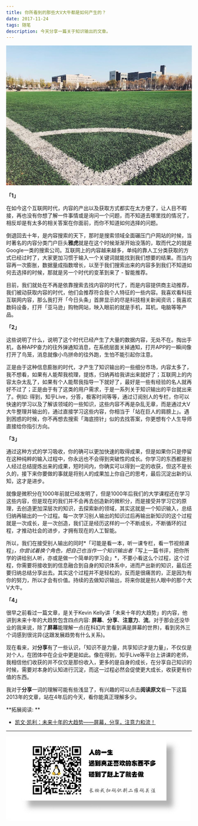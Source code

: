 ```yaml
---
title: 你所看到的那些大V大牛都是如何产生的？
date: 2017-11-24
tags: 随笔
description: 今天分享一篇关于知识输出的文章。
---
```


![](/image/IMG_0130.JPG)

**「1」**

在如今这个互联网时代，内容的产出以及获取方式都实在太方便了，让人目不暇接，再也没有你想了解一件事情或是询问一个问题，而不知道去哪里找的情况了，相反却是有太多的相关答案在你面前，而你不知道如何选择的问题。

倒退回去十年，是内容搜索的天下，那时是搜索领域全面碾压门户网站的时候，当时著名的内容分类门户巨头**雅虎**就是在这个时候渐渐开始没落的，取而代之的就是Google一类的搜索公司。互联网上的内容越来越多，单纯的靠人工分类获取的方式已经过时了，大家更加习惯于输入一个关键词就能找到我们想要的结果。而当内容再一次膨胀，数据量成指数增长，以至于我们搜索出来的内容多到我们不知道如何去选择的时候，那就是另一个时代的变革到来了 - 智能推荐。

目前，我们就处在不再是依靠搜索去找内容的时代了，而是内容提供商主动推荐，我们被动获取内容的时代，他们会推荐符合我个人特征的一些内容。我喜欢看科技互联网内容，那么我打开「今日头条」首屏显示的尽是科技相关新闻资讯；我喜欢数码设备，打开「亚马逊」购物网站，映入眼前的就是手机，耳机，电脑等等产品。

**「2」**

这些说明了什么，说明了这个时代已经产生了大量的数据内容，无处不在。掏出手机，各种APP奋力的往外弹通知消息，在系统层面关掉通知，打开APP的一瞬间像打开了鸟笼，消息就像小鸟拼命的往外跑，生怕不能引起你注意。

正是由于这种信息膨胀的时代，才产生了知识输出的一些细分市场，内容太多了，我不想看，如果有人能帮我梳理，提炼，归纳再给我讲出来就好了；互联网上的内容太杂太乱了，如果有个人能帮我指导一下就好了，最好是一些有经验的名人就再好不过了；正是由于有了这类的用户需求，于是一系列关于知识输出的平台就出来了。例如: 得到，知乎Live，分答，极客时间等等，通过订阅别人的专栏，你可以快速的学习以及了解该领域的一些知识，这些内容不再是杂乱无章，而是通过大V大牛整理并输出的，通过直接学习这些内容，你相当于「站在巨人的肩膀上」。遇到困惑的时候，你不再想去搜索「海底捞针」似的去找答案，你更想有个人生导师直接给你指引方向。

**「3」**

通过这种方式的学习吸收，你的确可以更加快速的取得成果，但是如果你只是停留在这种纯粹的输入过程中，你永远也不会得到突破性的成长。你学习的东西都是别人经过总结提炼出来的成果，短时间内，你确实可以得到一定的收获，但这不是长久的，接下来你要做的事就是将别人的成果加上你自己的思考，最后沉淀出新的认知，这才是进步。

就像是微积分在1000年前就已经发明了，但是1000年后我们的大学课程还在学习这些内容，但是现在的我们并不会再去创造新的微积分，而是接受并学习它的原理，去创造更加深层次的知识，去探索新的领域，其实这就是一个知识输入，总结归纳再输出的一个过程。每一次学习别人输出的知识过后再输出新知识的这个过程就是一次成长，是一次创造，我们正是经历这样的一个不断成长，不断循环的过程，才推动社会的进步，才拥有现在的人工智能。

所以，我们在接受别人输出的同时*「可能是看一本，听一课专栏，看一节视频课程」*，你尝试着换个角色，把自己也当作一个知识输出者*「写上一篇书评，把你所学的讲给别人听，亦或是做一个简单的学习会」*，不要小看这么个过程，这个过程，你需要将接收到的信息融合到自身的知识体系中，进而产出新的知识，最后还要归纳总结分享出去。其实这个过程并不是轻松的，反而是很痛苦的，正是因为有你的努力，所以才会有价值。持续的去做知识输出，将来你就是别人眼中的那个大V大牛。

**「4」**

很早之前看过一篇文章，是关于Kevin Kelly讲「未来十年的大趋势」的内容，他讲到未来十年的大趋势包含四点内容: **屏幕**、**分享**、**注意力**、**流**。对于那会还没毕业的我来说，除了**屏幕**能理解一点(在科幻片里看到满是屏幕的世界)，看到另外三个词感到很诧异(这跟发展趋势有什么关系)。

现在看来，对**分享**有了一些认识，「知识不是力量，共享知识才是力量」，不仅仅是对个人，在团体中在企业中更是如此。像在得到，知乎Live等平台上讲课的老师，我相信他们收获的并不仅仅是那份收入，更多的是自身的成长，在分享自己知识的时候，需要对本身的认知进行沉淀，而这一过程必然会促使更大成长，收获更有价值的东西。

我对于**分享**一词的理解可能有些浅显了，有兴趣的可以点击**阅读原文**看一下这篇2013年的文章，站在4年后的今天，看你能真正理解多少。


**拓展阅读: **
- [凯文·凯利：未来十年的大趋势——屏幕，分享，注意力和流！](http://www.iheima.com/news/2013/0529/41728.shtml)


- - -
![](/image/weixin.jpg)